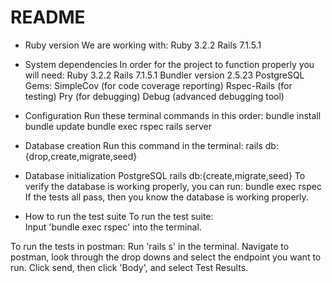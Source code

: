 # README

* Ruby version
We are working with:
    Ruby 3.2.2
    Rails 7.1.5.1

* System dependencies
In order for the project to function properly you will need:
    Ruby 3.2.2
    Rails 7.1.5.1
    Bundler version 2.5.23
    PostgreSQL
    Gems:
        SimpleCov (for code coverage reporting)
        Rspec-Rails (for testing)
        Pry (for debugging)
        Debug (advanced debugging tool)

* Configuration
Run these terminal commands in this order:
    bundle install
    bundle update
    bundle exec rspec
    rails server

* Database creation
Run this command in the terminal:
    rails db:{drop,create,migrate,seed}

* Database initialization
PostgreSQL
rails db:{create,migrate,seed}
To verify the database is working properly, you can run:
    bundle exec rspec
        If the tests all pass, then you know the database is working properly.

* How to run the test suite
To run the test suite:  
    Input 'bundle exec rspec' into the terminal.

To run the tests in postman:
    Run 'rails s' in the terminal.
    Navigate to postman, look through the drop downs and select the endpoint you want to run.
    Click send, then click 'Body', and select Test Results.
